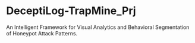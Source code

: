 # DeceptiLog-TrapMine_Prj
 An Intelligent Framework for Visual Analytics and Behavioral Segmentation of Honeypot Attack Patterns.

